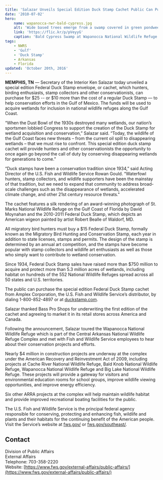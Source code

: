```yaml
---
title: 'Salazar Unveils Special Edition Duck Stamp Cachet Public Can Purchase to Support Gulf Wildlife Refuges'
date: '2010-07-02'
hero:
    name: wapanocca-nwr-bald-cypress.jpg
    alt: 'Wide based trees emerge from a swamp covered in green pondweed.'
    link: 'https://flic.kr/p/pVeyyG'
    caption: 'Bald Cypress Swamp at Wapanocca National Wildlife Refuge. Photo by <a href=\"https://www.flickr.com/photos/97853094@N08/\" target=\"_blank\">Genevieve Shank</a> <a href=\"https://creativecommons.org/licenses/by-nc-nd/2.0/\" target=\"_blank\">CC BY-NC-ND 2.0</a>.'
tags:
    - NWRS
    - 'Gulf'
    - 'Duck Stamp'
    - Arkansas
    - Florida
updated: 'October 20th, 2016'
---
```


**MEMPHIS, TN** &mdash; Secretary of the Interior Ken Salazar today unveiled a special edition Federal Duck Stamp envelope, or cachet, which hunters, birding enthusiasts, stamp collectors and other conservationists, can purchase for $25 -- or $10 more than the cost of a regular Duck Stamp &mdash; to help conservation efforts in the Gulf of Mexico. The funds will be used to acquire wetlands for inclusion in national wildlife refuges along the Gulf Coast.  

“When the Dust Bowl of the 1930s destroyed many wetlands, our nation’s sportsmen lobbied Congress to support the creation of the Duck Stamp for wetland acquisition and conservation,” Salazar said. “Today, the wildlife of the Gulf Coast faces new threats – from the current oil spill to disappearing wetlands – that we must rise to confront. This special edition duck stamp cachet will provide hunters and other conservationists the opportunity to once again go beyond the call of duty by conserving disappearing wetlands for generations to come.”  

“Duck stamps have been a conservation tradition since 1934,” said Acting Director of the U.S. Fish and Wildlife Service Rowan Gould. “Waterfowl hunters, stamp collectors, and wildlife supporters have been the mainstay of that tradition, but we need to expand that community to address broad-scale challenges such as the disappearance of wetlands, accelerated climate change, and other 21st century resource threats."  

The cachet features a silk rendering of an award-winning photograph of St. Marks National Wildlife Refuge on the Gulf Coast of Florida by David Moynahan and the 2010-2011 Federal Duck Stamp, which depicts an American wigeon painted by artist Robert Bealle of Waldorf, MD.  

All migratory bird hunters must buy a $15 Federal Duck Stamp, formally known as the Migratory Bird Hunting and Conservation Stamp, each year in addition to state licenses, stamps and permits. The design of the stamp is determined by an annual art competition, and the stamps have become popular with stamp collectors and wildlife art enthusiasts as well as those who simply want to contribute to wetland conservation.

Since 1934, Federal Duck Stamp sales have raised more than $750 million to acquire and protect more than 5.3 million acres of wetlands, including habitat on hundreds of the 552 National Wildlife Refuges spread across all 50 states and U.S. territories.  

The public can purchase the special edition Federal Duck Stamp cachet from Amplex Corporation, the U.S. Fish and Wildlife Service’s distributor, by dialing 1-800-852-4897 or at [duckstamp.com](www.duckstamp.com).

Salazar thanked Bass Pro Shops for underwriting the first edition of the cachet and agreeing to market it in its retail stores across America and Canada.

Following the announcement, Salazar toured the Wapanocca National Wildlife Refuge which is part of the Central Arkansas National Wildlife Refuge Complex and met with Fish and Wildlife Service employees to hear about their conservation projects and efforts.

Nearly $4 million in construction projects are underway at the complex under the American Recovery and Reinvestment Act of 2009, including projects at Cache River National Wildlife Refuge, Bald Knob National Wildlife Refuge, Wapanocca National Wildlife Refuge and Big Lake National Wildlife Refuge. These projects will provide a gateway for visitors and environmental education rooms for school groups, improve wildlife viewing opportunities, and improve energy efficiency.

Six other ARRA projects at the complex will help maintain wildlife habitat and provide improved recreational boating facilities for the public.

The U.S. Fish and Wildlife Service is the principal federal agency responsible for conserving, protecting and enhancing fish, wildlife and plants and their habitats for the continuing benefit of the American people. Visit the Service’s website at [fws.gov/](https://fws.gov/) or [fws.gov/southeast/](https://fws.gov/southeast/).

## Contact

Division of Public Affairs  
External Affairs  
Telephone: 703-358-2220  
Website: [https://www.fws.gov/external-affairs/public-affairs/](https://www.fws.gov/external-affairs/public-affairs/)
